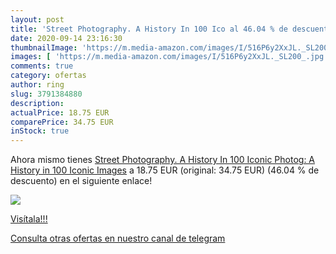 ```yaml
---
layout: post
title: 'Street Photography. A History In 100 Ico al 46.04 % de descuento'
date: 2020-09-14 23:16:30
thumbnailImage: 'https://m.media-amazon.com/images/I/516P6y2XxJL._SL200_.jpg'
images: [ 'https://m.media-amazon.com/images/I/516P6y2XxJL._SL200_.jpg' ]
comments: true
category: ofertas
author: ring
slug: 3791384880
description:
actualPrice: 18.75 EUR
comparePrice: 34.75 EUR
inStock: true
---
```


Ahora mismo tienes [Street Photography. A History In 100 Iconic Photog: A History in 100 Iconic Images](https://www.amazon.com/dp/3791384880/?tag=redken08-20) a 18.75 EUR (original: 34.75 EUR) (46.04 %  de descuento) en el siguiente enlace!

[![](https://m.media-amazon.com/images/I/516P6y2XxJL._SL200_.jpg)](https://www.amazon.com/dp/3791384880/?tag=redken08-20)

[Visítala!!!](https://www.amazon.com/dp/3791384880/?tag=redken08-20)

[Consulta otras ofertas en nuestro canal de telegram](https://t.me/s/ofertas25)

